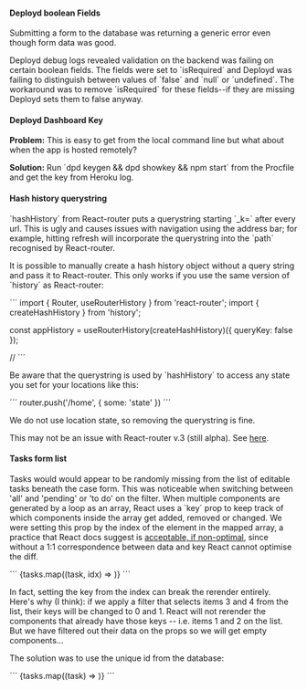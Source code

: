 #### Deployd boolean Fields

Submitting a form to the database was returning a generic error even though form data was good.

Deployd debug logs revealed validation on the backend was failing on certain boolean fields. The fields were set to ´isRequired´ and Deployd was failing to distinguish between values of ´false´ and ´null´ or ´undefined´. The workaround was to remove ´isRequired´ for these fields--if they are missing Deployd sets them to false anyway.

#### Deployd Dashboard Key

__Problem:__ This is easy to get from the local command line but what about when the app is hosted remotely?

__Solution:__ Run ´dpd keygen && dpd showkey && npm start´ from the Procfile and get the key from Heroku log.

#### Hash history querystring

´hashHistory´ from React-router puts a querystring starting ´_k=´ after every url. This is ugly and causes issues with navigation using the address bar; for example, hitting refresh will incorporate the querystring into the ´path´ recognised by React-router.

It is possible to manually create a hash history object without a query string and pass it to React-router. This only works if you use the same version of ´history´ as React-router:

´´´
import { Router, useRouterHistory } from 'react-router';
import { createHashHistory } from 'history';

const appHistory = useRouterHistory(createHashHistory)({ queryKey: false });

// <Router history={appHistory}>
´´´

Be aware that the querystring is used by ´hashHistory´ to access any state you set for your locations like this:

´´´
router.push('/home', { some: 'state' })
´´´

We do not use location state, so removing the querystring is fine.

This may not be an issue with React-router v.3 (still alpha). See [here](https://github.com/ReactTraining/react-router/issues/1967).

#### Tasks form list

Tasks would would appear to be randomly missing from the list of editable tasks beneath the case form. This was noticeable when switching between 'all' and 'pending' or 'to do' on the filter. When multiple components are generated by a loop as an array, React uses a ´key´ prop to keep track of which components inside the array get added, removed or changed. We were setting this prop by the index of the element in the mapped array, a practice that React docs suggest is [acceptable, if non-optimal](https://facebook.github.io/react/docs/lists-and-keys.html), since without a 1:1 correspondence between data and key React cannot optimise the diff. 

´´´
{tasks.map((task, idx) =>
      <ConnectedEditTaskForm key={idx} task={task} />)}
´´´

In fact, setting the key from the index can break the rerender entirely. Here's why (I think): if we apply a filter that selects items 3 and 4 from the list, their keys will be changed to 0 and 1. React will not rerender the components that already have those keys -- i.e. items 1 and 2 on the list. But we have filtered out their data on the props so we will get empty components...

The solution was to use the unique id from the database:

´´´
{tasks.map((task) =>
      <ConnectedEditTaskForm key={task.id} task={task} />)}
´´´